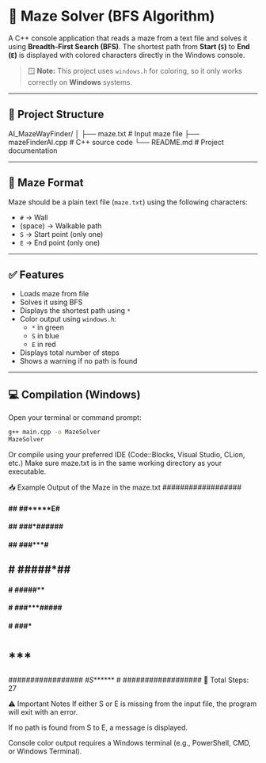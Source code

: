 # 🧭 Maze Solver (BFS Algorithm)

A C++ console application that reads a maze from a text file and solves it using **Breadth-First Search (BFS)**. The shortest path from **Start (`S`)** to **End (`E`)** is displayed with colored characters directly in the Windows console.

> 🪟 **Note:** This project uses `windows.h` for coloring, so it only works correctly on **Windows** systems.

---

## 📁 Project Structure
AI_MazeWayFinder/
│
├── maze.txt # Input maze file
├── mazeFinderAI.cpp # C++ source code
└── README.md # Project documentation


---

## 🧩 Maze Format

Maze should be a plain text file (`maze.txt`) using the following characters:

- `#` → Wall
- (space) → Walkable path
- `S` → Start point (only one)
- `E` → End point (only one)

---

## ✅ Features

- Loads maze from file
- Solves it using BFS
- Displays the shortest path using `*`
- Color output using `windows.h`:
  - `*` in green
  - `S` in blue
  - `E` in red
- Displays total number of steps
- Shows a warning if no path is found

---

## 💻 Compilation (Windows)

Open your terminal or command prompt:

```bash
g++ main.cpp -o MazeSolver
MazeSolver
```
Or compile using your preferred IDE (Code::Blocks, Visual Studio, CLion, etc.)
Make sure maze.txt is in the same working directory as your executable.

📥 Example Output of the Maze in the maze.txt
################## 
#### ##  ##*****E#
#### ## ###*######
#### ## ###***#  #
##   #  #####*## #
#### # #####**   #
#### # ###***#####
#### # ###*  #####
#       ***      #
########*#########
#S*******        #
##################
🧮 Total Steps: 27

⚠️ Important Notes
If either S or E is missing from the input file, the program will exit with an error.

If no path is found from S to E, a message is displayed.

Console color output requires a Windows terminal (e.g., PowerShell, CMD, or Windows Terminal).
